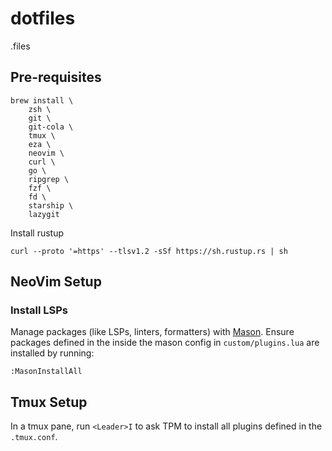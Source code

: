 # dotfiles

.files

## Pre-requisites

```
brew install \
    zsh \
    git \
    git-cola \
    tmux \
    eza \
    neovim \
    curl \
    go \
    ripgrep \
    fzf \
    fd \
    starship \
    lazygit
```

Install rustup

```
curl --proto '=https' --tlsv1.2 -sSf https://sh.rustup.rs | sh
```

## NeoVim Setup

### Install LSPs

Manage packages (like LSPs, linters, formatters) with [Mason](https://github.com/williamboman/mason.nvim). Ensure packages defined in the inside the mason config in `custom/plugins.lua` are installed by running:

```
:MasonInstallAll
```

## Tmux Setup

In a tmux pane, run `<Leader>I` to ask TPM to install all plugins defined in the `.tmux.conf`.
